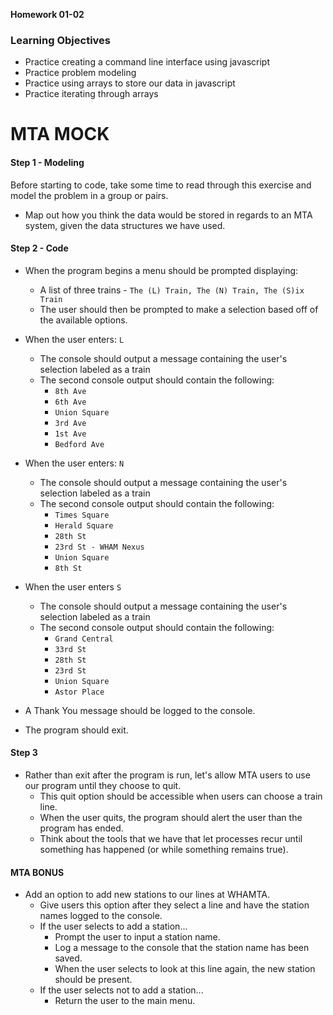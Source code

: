 __Homework 01-02__

### Learning Objectives

- Practice creating a command line interface using javascript
- Practice problem modeling
- Practice using arrays to store our data in javascript
- Practice iterating through arrays

# MTA MOCK

#### Step 1 - Modeling

Before starting to code, take some time to read through this exercise and model the problem in a group or pairs.

- Map out how you think the data would be stored in regards to an MTA system, given the data structures we have used.

#### Step 2 - Code

- When the program begins a menu should be prompted displaying:
  - A list of three trains - `The (L) Train, The (N) Train, The (S)ix Train`
  - The user should then be prompted to make a selection based off of the available options.
- When the user enters: `L`
  - The console should output a message containing the user's selection labeled as a train
  - The second console output should contain the following:
    - `8th Ave`
    - `6th Ave`
    - `Union Square`
    - `3rd Ave`
    - `1st Ave`
    - `Bedford Ave`
- When the user enters: `N`
  - The console should output a message containing the user's selection labeled as a train
  - The second console output should contain the following:
    - `Times Square`
    - `Herald Square`
    - `28th St`
    - `23rd St - WHAM Nexus`
    - `Union Square`
    - `8th St `
- When the user enters `S`
  - The console should output a message containing the user's selection labeled as a train
  - The second console output should contain the following:
    - `Grand Central`
    - `33rd St`
    - `28th St`
    - `23rd St`
    - `Union Square`
    - `Astor Place`

- A Thank You message should be logged to the console.
- The program should exit.

#### Step 3

- Rather than exit after the program is run, let's allow MTA users to use our program until they choose to quit.
  - This quit option should be accessible when users can choose a train line.
  - When the user quits, the program should alert the user than the program has ended.
  - Think about the tools that we have that let processes recur until something has happened (or while something remains true).

#### MTA BONUS

- Add an option to add new stations to our lines at WHAMTA.
  - Give users this option after they select a line and have the station names logged to the console.
  - If the user selects to add a station...
    - Prompt the user to input a station name.
    - Log a message to the console that the station name has been saved.
    - When the user selects to look at this line again, the new station should be present.
  - If the user selects not to add a station...
    - Return the user to the main menu.

